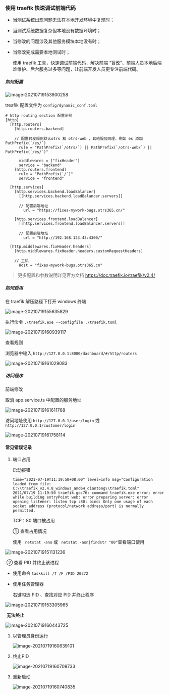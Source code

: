 ### 使用 traefik 快速调试前端代码

+ 当测试系统出现问题无法在本地开发环境中复现时；

+ 当测试系统数据复杂但本地没有数据环境时；

+ 当修改的问题涉及其他服务模块本地没有时；

+ 当修改完成需要本地测试时；

  使用 traefik 工具，快速调试前端代码，解决前端 “盲改”、前端人员本地后端难维护、后台服务过多等问题，让前端开发人员更专注前端代码。

##### 如何配置

![image-20210719153900258](https://github.com/su4g/study-md/blob/main/typora-user-images/image-20210719153900258.png)

treafik  配置文件为 `config/dynamic_conf.toml`

```
# http routing section 配置示例
[http]
  [http.routers]
    [http.routers.backend]
    
    // 配置转发规则默认otrs 和 otrs-web ，其他服务同理，例如 es 添加 PathPrefix(`/es/`)
      rule = "PathPrefix(`/otrs/`) || PathPrefix(`/otrs-web/`) || PathPrefix(`/es/`)"

      middlewares = ["fixHeader"]
      service = "backend"
    [http.routers.frontend]
      rule = "PathPrefix(`/`)"
      service = "frontend"

  [http.services]
    [http.services.backend.loadBalancer]
      [[http.services.backend.loadBalancer.servers]]
      
      // 配置后端地址
        url = "https://fixes-mywork-bugs.otrs365.cn/"
        
    [http.services.frontend.loadBalancer]
      [[http.services.frontend.loadBalancer.servers]]
      
      // 配置前端地址
        url = "http://192.168.123.43:4300/"

  [http.middlewares.fixHeader.headers]
    [http.middlewares.fixHeader.headers.customRequestHeaders]
    
    // 主机
      Host = "fixes-mywork-bugs.otrs365.cn"
```

> 更多配置和参数说明详见官方文档 https://doc.traefik.io/traefik/v2.4/

##### 如何启用

在 traefik 解压路径下打开 windows 终端

![image-20210719155635829](https://github.com/su4g/study-md/blob/main/typora-user-images/image-20210719155635829.png)

执行命令 `.\traefik.exe --configfile .\traefik.toml`

![image-20210719160939117](https://github.com/su4g/study-md/blob/main/typora-user-images/image-20210719160939117.png)

查看规则

浏览器中输入 `http://127.0.0.1:8080/dashboard/#/http/routers`

![image-20210719161029083](https://github.com/su4g/study-md/blob/main/typora-user-images/image-20210719161029083.png)



##### 访问程序

前端修改

取消 app.service.ts 中配置的服务地址

![image-20210719161611768](https://github.com/su4g/study-md/blob/main/typora-user-images/image-20210719161611768.png)

访问地址使用 `http://127.0.0.1/user/login` 或 `http://127.0.0.1/customer/login`

![image-20210719161758114](https://github.com/su4g/study-md/blob/main/typora-user-images/image-20210719161758114.png)





#### 常见错误记录

1. 端口占用

   启动报错

   ```
   time="2021-07-19T11:19:50+08:00" level=info msg="Configuration loaded from file: C:\\traefik_v2.4.8_windows_amd64_diantong\\traefik.toml"
   2021/07/19 11:19:50 traefik.go:76: command traefik.exe error: error while building entryPoint web: error preparing server: error opening listener: listen tcp :80: bind: Only one usage of each socket address (protocol/network address/port) is normally permitted.
   ```

   TCP：80 端口被占用

   ① 查看占用情况

   使用 ` netstat -ano` 或 ` netstat -aon|findstr "80"`查看端口使用

![image-20210719151131236](https://github.com/su4g/study-md/blob/main/typora-user-images/image-20210719151131236.png)

​     ② 查看 PID 并终止该进程 

- 使用命令 `taskkill /T /F /PID 20372`

- 使用任务管理器

  右键勾选 PID 、查找对应 PID 并终止程序

![image-20210719153305965](https://github.com/su4g/study-md/blob/main/typora-user-images/image-20210719153305965.png)

​	**无法终止**

 ![image-20210719160443725](https://github.com/su4g/study-md/blob/main/typora-user-images/image-20210719160443725.png)



1. 以管理员身份运行

   ![image-20210719160639101](https://github.com/su4g/study-md/blob/main/typora-user-images/image-20210719160639101.png)

2. 终止PID

   ![image-20210719160708733](https://github.com/su4g/study-md/blob/main/typora-user-images/image-20210719160708733.png)

3. 重新启动

   ![image-20210719160740835](https://github.com/su4g/study-md/blob/main/typora-user-images/image-20210719160740835.png)